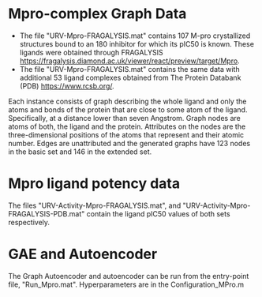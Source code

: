 # Mpro-complex Graph Data
- The file "URV-Mpro-FRAGALYSIS.mat" contains 107 M-pro crystallized structures bound to an 180 inhibitor for which its pIC50 is known. These ligands were obtained through FRAGALYSIS https://fragalysis.diamond.ac.uk/viewer/react/preview/target/Mpro.
- The file "URV-Mpro-FRAGALYSIS.mat" contains the same data with additional 53 ligand complexes obtained from The Protein Databank (PDB) https://www.rcsb.org/.

Each instance consists of graph describing the whole ligand and only the atoms and bonds of the protein that are close to some atom of the ligand. Specifically, at a distance lower than seven Angstrom. Graph nodes are atoms of both, the ligand and the protein. Attributes on the nodes are the three-dimensional positions of the atoms that represent and their atomic number. Edges are unattributed and the generated graphs have 123 nodes in the basic set and 146 in the extended set.

# Mpro ligand potency data
The files "URV-Activity-Mpro-FRAGALYSIS.mat", and "URV-Activity-Mpro-FRAGALYSIS-PDB.mat" contain the ligand pIC50 values of both sets respectively.



# GAE and Autoencoder
The Graph Autoencoder and autoencoder can be run from the entry-point file, "Run_Mpro.mat". Hyperparameters are in the Configuration_MPro.m
